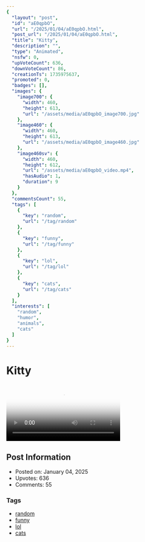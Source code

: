 ```yaml
---
{
  "layout": "post",
  "id": "aE0qpbO",
  "url": "/2025/01/04/aE0qpbO.html",
  "post_url": "/2025/01/04/aE0qpbO.html",
  "title": "Kitty",
  "description": "",
  "type": "Animated",
  "nsfw": 0,
  "upVoteCount": 636,
  "downVoteCount": 86,
  "creationTs": 1735975637,
  "promoted": 0,
  "badges": [],
  "images": {
    "image700": {
      "width": 460,
      "height": 613,
      "url": "/assets/media/aE0qpbO_image700.jpg"
    },
    "image460": {
      "width": 460,
      "height": 613,
      "url": "/assets/media/aE0qpbO_image460.jpg"
    },
    "image460sv": {
      "width": 460,
      "height": 612,
      "url": "/assets/media/aE0qpbO_video.mp4",
      "hasAudio": 1,
      "duration": 9
    }
  },
  "commentsCount": 55,
  "tags": [
    {
      "key": "random",
      "url": "/tag/random"
    },
    {
      "key": "funny",
      "url": "/tag/funny"
    },
    {
      "key": "lol",
      "url": "/tag/lol"
    },
    {
      "key": "cats",
      "url": "/tag/cats"
    }
  ],
  "interests": [
    "random",
    "humor",
    "animals",
    "cats"
  ]
}
---
```


# Kitty

<video controls playsinline loop poster="/assets/media/aE0qpbO_image460.jpg">
  <source src="/assets/media/aE0qpbO_video.mp4" type="video/mp4">
  Your browser does not support the video tag.
</video>

## Post Information

- Posted on: January 04, 2025
- Upvotes: 636
- Comments: 55

### Tags

- [random](/tag/random)
- [funny](/tag/funny)
- [lol](/tag/lol)
- [cats](/tag/cats)
